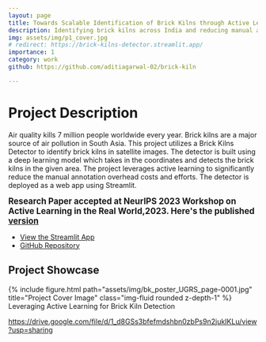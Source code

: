 ```yaml
---
layout: page
title: Towards Scalable Identification of Brick Kilns through Active Learning
description: Identifying brick kilns across India and reducing manual annotation efforts using active learning by 30%.
img: assets/img/p1_cover.jpg
# redirect: https://brick-kilns-detector.streamlit.app/
importance: 1
category: work
github: https://github.com/aditiagarwal-02/brick-kiln

---
```


# Project Description

Air quality kills 7 million people worldwide every year. Brick kilns are a major source of air pollution in South Asia. This project utilizes a Brick Kilns Detector to identify brick kilns in satellite images. The detector is built using a deep learning model which takes in the coordinates and detects the brick kilns in the given area. The project leverages active learning to significantly reduce the manual annotation overhead costs and efforts. The detector is deployed as a web app using Streamlit.

<big><b>Research Paper accepted at NeurIPS 2023 Workshop on Active Learning in the Real World,2023. Here's the published [version](https://drive.google.com/file/d/1feZUEhzxBBCxrD9e98_UFtD1Ygvbqjlj/view?usp=drive_link)</b></big>

- [View the Streamlit App](https://brick-kilns-detector.streamlit.app/)
- [GitHub Repository](https://github.com/aditiagarwal-02/brick-kiln)

## Project Showcase

<div class="row">
    <div class="col-sm mt-3 mt-md-0">
        {% include figure.html path="assets/img/bk_poster_UGRS_page-0001.jpg" title="Project Cover Image" class="img-fluid rounded z-depth-1" %}
    </div>
</div>

<div class="caption">
    Leveraging Active Learning for Brick Kiln Detection
</div>

https://drive.google.com/file/d/1_d8GSs3bfefmdshbn0zbPs9n2jukIKLu/view?usp=sharing